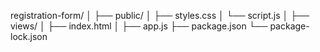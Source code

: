 registration-form/
│
├── public/
│   ├── styles.css
│   └── script.js
│
├── views/
│   ├── index.html
│
├── app.js
├── package.json
└── package-lock.json
